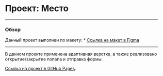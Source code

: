 # Проект: Место
_____________

### Обзор

Данный проект выполнен по макету: * [Ссылка на макет в Figma](https://www.figma.com/file/2cn9N9jSkmxD84oJik7xL7/JavaScript.-Sprint-4?node-id=0%3A1)

_____________

В данном проекте применена адаптивная верстка, а также реализовано открытие/закрытие попапа и отправка формы.


[Ссылка на проект в GitHub Pages](https://tinypng.com/).

